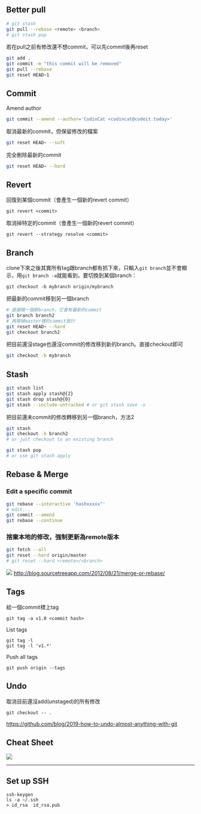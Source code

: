 ## Better pull
```sh
# git stash
git pull --rebase <remote> <branch>
# git stash pop
```

若在pull之前有修改還不想commit，可以先commit後再reset

```sh
git add .
git commit -m "this commit will be removed"
git pull --rebase
git reset HEAD~1
```

## Commit

Amend author

```sh
git commit --amend --author='CodinCat <codincat@codeit.today>'
```

取消最新的commit，但保留修改的檔案
```sh
git reset HEAD~ --soft
```

完全刪除最新的commit
```sh
git reset HEAD~ --hard
```

## Revert
回復到某個commit（會產生一個新的revert commit）

```
git revert <commit>
```

取消掉特定的commit（會產生一個新的revert commit）

```
git revert --strategy resolve <commit>
```

## Branch

clone下來之後其實所有tag跟branch都有抓下來，只輸入`git branch`並不會顯示，用`git branch -a`就能看到，要切換到某個branch：
```
git checkout -b mybranch origin/mybranch
```

把最新的commit移到另一個branch

```sh
# 直接開一個新branch，它會有最新的commit
git branch branch2
# 再移掉master裡的commit就行
git reset HEAD~ --hard
git checkout branch2
```

把目前還沒stage也還沒commit的修改移到新的branch。直接checkout即可

```sh
git checkout -b mybranch
```

## Stash

```sh
git stash list
git stash apply stash@{2}
git stash drop stash@{0}
git stash --include-untracked # or git stash save -u
```

把目前還未commit的修改轉移到另一個branch，方法2

```sh
git stash
git checkout -b branch2
# or just checkout to an existing branch

git stash pop
# or use git stash apply
```

## Rebase & Merge

### Edit a specific commit

```sh
git rebase --interactive 'hashxxxxx^'
# edit...
git commit --amend
git rebase --continue
```

### 捨棄本地的修改，強制更新為remote版本

```sh
git fetch --all
git reset --hard origin/master
# git reset --hard <remote>/<branch>
```

![](http://i.imgur.com/IEAtoMD.png)
http://blog.sourcetreeapp.com/2012/08/21/merge-or-rebase/

## Tags
給一個commit標上tag
```
git tag -a v1.0 <commit hash>
```

List tags
```
git tag -l
git tag -l 'v1.*'
```

Push all tags
```
git push origin --tags
```

## Undo
取消目前還沒add(unstaged)的所有修改
```
git checkout -- .
```
https://github.com/blog/2019-how-to-undo-almost-anything-with-git

## Cheat Sheet
![](http://i.imgur.com/xBLgwXj.png)

------

## Set up SSH
```
ssh-keygen
ls -a ~/.ssh
> id_rsa  id_rsa.pub 
```
